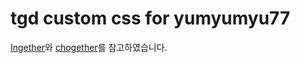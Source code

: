 # tgd custom css for yumyumyu77

[Ingether](https://github.com/Ingether/TGD-CSS/tree/master/CSS)와 [chogether](https://github.com/chogether/tgd)를 참고하였습니다.


